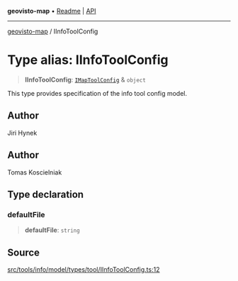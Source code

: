 **geovisto-map** • [Readme](../README.md) \| [API](../globals.md)

***

[geovisto-map](../README.md) / IInfoToolConfig

# Type alias: IInfoToolConfig

> **IInfoToolConfig**: [`IMapToolConfig`](IMapToolConfig.md) & `object`

This type provides specification of the info tool config model.

## Author

Jiri Hynek

## Author

Tomas Koscielniak

## Type declaration

### defaultFile

> **defaultFile**: `string`

## Source

[src/tools/info/model/types/tool/IInfoToolConfig.ts:12](https://github.com/geovisto/geovisto-map/blob/e22d774889dbc28cc1ec62933ecf6bab6690f172/src/tools/info/model/types/tool/IInfoToolConfig.ts#L12)
